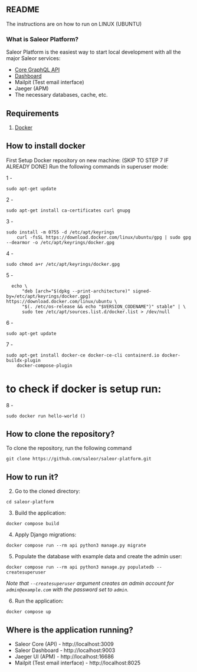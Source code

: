 ## README


The instructions are on how to run on LINUX (UBUNTU)
### What is Saleor Platform?

Saleor Platform is the easiest way to start local development with all the major Saleor services:
- [Core GraphQL API](https://github.com/saleor/saleor)
- [Dashboard](https://github.com/saleor/saleor-dashboard)
- Mailpit (Test email interface)
- Jaeger (APM)
- The necessary databases, cache, etc.

## Requirements
1. [Docker](https://docs.docker.com/install/)


## How to install docker

First Setup Docker repository on new machine:
(SKIP TO STEP 7 IF ALREADY DONE)
Run the following commands in superuser mode:

1 - 
```shell
sudo apt-get update
```

2 - 
```shell
sudo apt-get install ca-certificates curl gnupg
```
3 - 
```shell
sudo install -m 0755 -d /etc/apt/keyrings
    curl -fsSL https://download.docker.com/linux/ubuntu/gpg | sudo gpg --dearmor -o /etc/apt/keyrings/docker.gpg
```
4 - 
```shell
sudo chmod a+r /etc/apt/keyrings/docker.gpg
```
5 - 
```shell
  echo \
      "deb [arch="$(dpkg --print-architecture)" signed-by=/etc/apt/keyrings/docker.gpg] https://download.docker.com/linux/ubuntu \
      "$(. /etc/os-release && echo "$VERSION_CODENAME")" stable" | \
      sudo tee /etc/apt/sources.list.d/docker.list > /dev/null
```
6 - 
```shell
sudo apt-get update
```
7 - 
```shell
sudo apt-get install docker-ce docker-ce-cli containerd.io docker-buildx-plugin   
    docker-compose-plugin
```
# to check if docker is setup run:
8 - 
```shell
sudo docker run hello-world ()
```
## How to clone the repository?

To clone the repository, run the following command

```
git clone https://github.com/saleor/saleor-platform.git
```

## How to run it?


2. Go to the cloned directory:
```shell
cd saleor-platform
```

3. Build the application:
```shell
docker compose build
```

4. Apply Django migrations:
```shell
docker compose run --rm api python3 manage.py migrate
```

5. Populate the database with example data and create the admin user:
```shell
docker compose run --rm api python3 manage.py populatedb --createsuperuser
```
*Note that `--createsuperuser` argument creates an admin account for `admin@example.com` with the password set to `admin`.*

6. Run the application:
```shell
docker compose up
```

## Where is the application running?
- Saleor Core (API) - http://localhost:3009
- Saleor Dashboard - http://localhost:9003
- Jaeger UI (APM) - http://localhost:16686
- Mailpit (Test email interface) - http://localhost:8025

